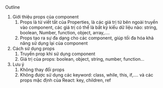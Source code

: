 Outline

1. Giới thiệu props của component
    1. Props là từ viết tắt của Properties, là các giá trị từ bên ngoài truyền vào component, các giá trị có thể là bất kỳ kiểu dữ liệu nào: string, boolean, Number, function, object, array,….
    2. Props tạo ra sự đa dạng cho các component, giúp tối đa hóa khả năng sử dụng lại của component
2. Cách sử dụng props
    1. Truyền prop khi sử dụng component
    2. Giá trị của props: boolean, object, string, number, function…
3. Lưu ý
    1. Không thay đổi props 
    2. Không được sử dụng các keyword: class, while, this, if,…. và các props mặc định của React: key, children, ref